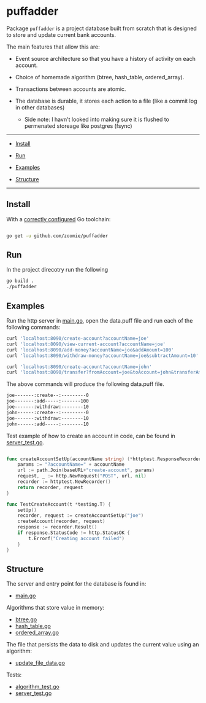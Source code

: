 # puffadder



Package `puffadder` is a project database built from scratch that is designed to store and update current bank accounts.



The main features that allow this are:

* Event source architecture so that you have a history of activity on each account.

* Choice of homemade algorithm (btree, hash_table, ordered_array).

* Transactions between accounts are atomic.

* The database is durable, it stores each action to a file (like a commit log in other databases)
  * Side note: I havn't looked into making sure it is flushed to permenated storeage like postgres (fsync)

---



* [Install](#install)

* [Run](#run)

* [Examples](#examples)

* [Structure](#structure)


---



## Install



With a [correctly configured](https://golang.org/doc/install#testing) Go toolchain:



```sh

go get -u github.com/zoomie/puffadder

```

## Run

In the project direcotry run the following
```sh
go build .
./puffadder
```


## Examples
Run the http server in [main.go](main.go), open the data.puff file and run each of the following commands:

```sh
curl 'localhost:8090/create-account?accountName=joe'
curl 'localhost:8090/view-current-account?accountName=joe' 
curl 'localhost:8090/add-money?accountName=joe&addAmount=100'
curl 'localhost:8090/withdraw-money?accountName=joe&subtractAmount=10'

curl 'localhost:8090/create-account?accountName=john' 
curl 'localhost:8090/transfer?fromAccount=joe&toAccount=john&transferAmount=10'
```

The above commands will produce the following data.puff file.

```sh
joe-------:create--:---------0
joe-------:add-----:-------100
joe-------:withdraw:--------10
john------:create--:---------0
joe-------:withdraw:--------10
john------:add-----:--------10
```

Test example of how to create an account in code, can be found in [server_test.go](server_test.go).

```go

func createAccountSetUp(accountName string) (*httptest.ResponseRecorder, *http.Request) {
	params := "?accountName=" + accountName
	url := path.Join(baseURL+"create-account", params)
	request, _ := http.NewRequest("POST", url, nil)
	recorder := httptest.NewRecorder()
	return recorder, request
}

func TestCreateAccount(t *testing.T) {
	setUp()
	recorder, request := createAccountSetUp("joe")
	createAccount(recorder, request)
	response := recorder.Result()
	if response.StatusCode != http.StatusOK {
		t.Errorf("Creating account failed")
	}
}
```

## Structure

The server and entry point for the database is found in:
* [main.go](main.go)

Algorithms that store value in memory:
* [btree.go](btree.go)
* [hash_table.go](hash_table.go)
* [ordered_array.go](ordered_array.go)

The file that persists the data to disk and updates the current value using an algorithm:
* [update_file_data.go](update_file_data.go)

Tests:
* [algorithm_test.go](algorithm_test.go)
* [server_test.go](server_test.go)
